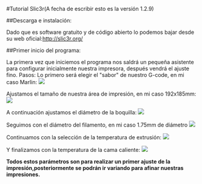 #Tutorial Slic3r(A fecha de escribir esto es la versión 1.2.9)

##Descarga e instalación:

Dado que es software gratuito y de código abierto lo podemos bajar desde su web oficial:<http://slic3r.org/>

##Primer inicio del programa:

La primera vez que iniciemos el programa nos saldrá un pequeña asistente para configurar inicialmente nuestra impresora, después vendrá el ajuste fino.
Pasos:
Lo primero  será elegir el "sabor" de nuestro G-code, en mi caso Marlin:
![](https://puu.sh/tr8q8/b8369b9251.png)

Ajustamos el tamaño de nuestra área de impresión, en mi caso 192x185mm:
![](https://puu.sh/tr8sM/38e0f4796e.png)

A continuación ajustamos el diámetro de la boquilla: 
![](https://puu.sh/tr8tY/ef9c4c3a67.png)

Seguimos con el diámetro del filamento, en mi caso 1.75mm de diámetro
![](https://puu.sh/tr8ux/71e22ab731.png)

Continuamos con la selección de la temperatura de extrusión:
![](https://puu.sh/tr8wT/b7510740e8.png)

Y finalizamos con la temperatura de la cama caliente:
![](https://puu.sh/tr8vu/a7c3868fb9.png)

**Todos estos parámetros son para realizar un primer ajuste de la impresión,posteriormente se podrán ir variando para afinar nuestras impresiones.**

 
